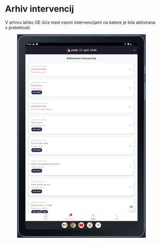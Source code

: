 # Arhiv intervencij

V arhivu lahko GE išče med vsemi intervencijami na katere je bila aktivirana v preteklosti.

<figure><img src="../.gitbook/assets/image (1) (1) (1).png" alt=""><figcaption></figcaption></figure>

